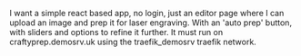 I want a simple react based app, no login, just an editor page where I can upload an image and prep it for laser engraving. With an 'auto prep' button, with sliders and options to refine it further. It must run on craftyprep.demosrv.uk using the traefik_demosrv traefik network. 
